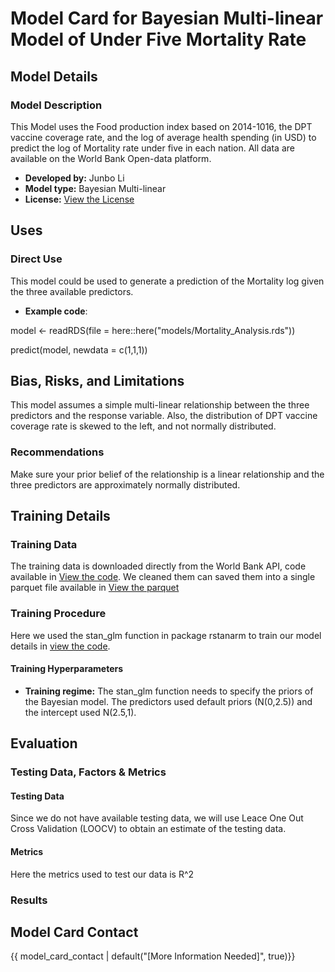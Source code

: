 # Model Card for Bayesian Multi-linear Model of Under Five Mortality Rate

## Model Details

### Model Description

This Model uses the Food production index based on 2014-1016, the DPT vaccine coverage rate, and the log of average health spending (in USD) to predict the log of Mortality rate under five in each nation. All data are available on the World Bank Open-data platform. 

- **Developed by:** Junbo Li
- **Model type:** Bayesian Multi-linear
- **License:** [View the License](LICENSE.txt)

## Uses


### Direct Use

This model could be used to generate a prediction of the Mortality log given the three available predictors.

- **Example code**:

model <- readRDS(file = here::here("models/Mortality_Analysis.rds"))

predict(model, newdata = c(1,1,1))


## Bias, Risks, and Limitations

This model assumes a simple multi-linear relationship between the three predictors and the response variable. Also, the distribution of DPT vaccine coverage rate is skewed to the left, and not normally distributed. 

### Recommendations

Make sure your prior belief of the relationship is a linear relationship and the three predictors are approximately normally distributed. 


## Training Details

### Training Data

The training data is downloaded directly from the World Bank API, code available in [View the code](scripts/02-download_data.R). We cleaned them can saved them into a single parquet file available in [View the parquet](data/02-analysis_data)


### Training Procedure

Here we used the stan_glm function in package rstanarm to train our model details in [view the code](scripts/05-model_data.R). 


#### Training Hyperparameters

- **Training regime:** The stan_glm function needs to specify the  priors of the Bayesian model. The predictors used default priors (N(0,2.5)) and the intercept used N(2.5,1). 


## Evaluation


### Testing Data, Factors & Metrics

#### Testing Data

Since we do not have available testing data, we will use Leace One Out Cross Validation (LOOCV) to obtain an estimate of the testing data. 


#### Metrics

Here the metrics used to test our data is R^2

### Results



## Model Card Contact

{{ model_card_contact | default("[More Information Needed]", true)}}
